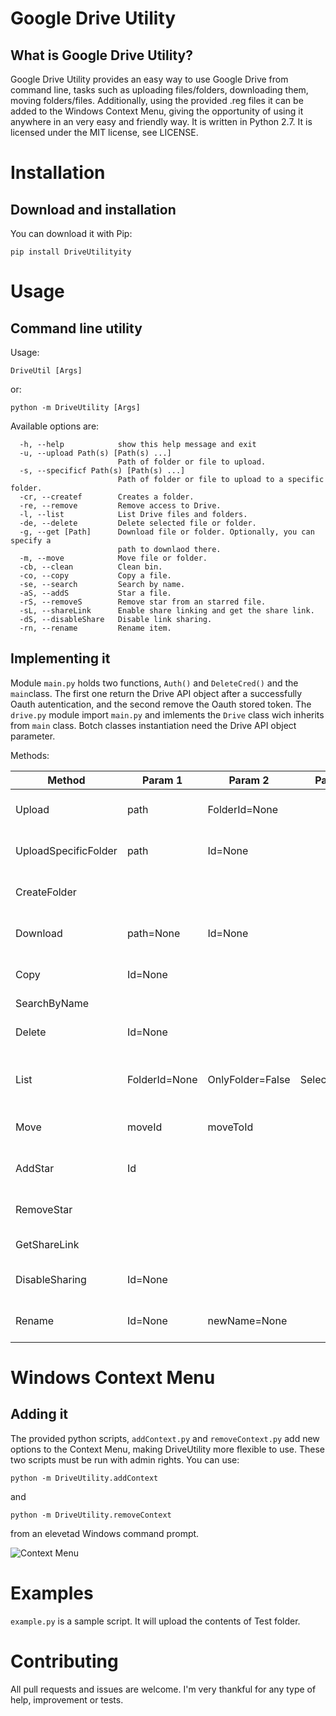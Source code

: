# Google Drive Utility
## What is Google Drive Utility?
Google Drive Utility provides an easy way to use Google Drive from command line, tasks such as uploading files/folders, downloading them, moving folders/files. Additionally, using the provided .reg files it can be added to the Windows Context Menu, giving the opportunity of using it anywhere in an very easy and friendly way. It is written in Python 2.7. It is licensed under the MIT license, see LICENSE.

# Installation
## Download and installation
You can download it with Pip:
```
pip install DriveUtilityity
```

# Usage
## Command line utility
Usage:
```
DriveUtil [Args]
```
or:
```
python -m DriveUtility [Args]
```
Available options are:
```
  -h, --help            show this help message and exit
  -u, --upload Path(s) [Path(s) ...]
                        Path of folder or file to upload.
  -s, --specificf Path(s) [Path(s) ...]
                        Path of folder or file to upload to a specific folder.
  -cr, --createf        Creates a folder.
  -re, --remove         Remove access to Drive.
  -l, --list            List Drive files and folders.
  -de, --delete         Delete selected file or folder.
  -g, --get [Path]      Download file or folder. Optionally, you can specify a
                        path to downlaod there.
  -m, --move            Move file or folder.
  -cb, --clean          Clean bin.
  -co, --copy           Copy a file.
  -se, --search         Search by name.
  -aS, --addS           Star a file.
  -rS, --removeS        Remove star from an starred file.
  -sL, --shareLink      Enable share linking and get the share link.
  -dS, --disableShare   Disable link sharing.
  -rn, --rename         Rename item.
```
## Implementing it
Module `main.py` holds two functions, `Auth()` and `DeleteCred()` and the `main`class. The first one return the Drive API object after a successfully Oauth autentication, and the second remove the Oauth stored token. The `drive.py` module import `main.py` and imlements the `Drive` class wich inherits from `main` class. Botch classes instantiation need the Drive API object parameter.

Methods:

Method |Param 1|Param 2|Param 3|Param 4|Return              
-------|-------|-------|-------|-------|------
Upload |path|FolderId=None|||True if successful. False if not
UploadSpecificFolder|path|Id=None|||True if successful. False if not
CreateFolder|||||Id of the newly created folder
Download|path=None|Id=None|||True if successful. False if it fails
Copy|Id=None||||True if successful. False if it fails
SearchByName|||||           
Delete|Id=None||||True if successful. False if it fails
List |FolderId=None|OnlyFolder=False|SelectId=False|query=None |Folder/file Id if SelectId=True. None otherwise
Move|moveId|moveToId|||True if successful. False if it fails
AddStar|Id||||True if successful. False if it fails
RemoveStar|||||True if successful. False if it fails
GetShareLink|||||Share link. False if it fails
DisableSharing|Id=None||||True if successful. False if it fails
Rename|Id=None|newName=None|||True if successful. False if it fails



# Windows Context Menu
## Adding it
The provided python scripts, `addContext.py` and `removeContext.py` add new options to the Context Menu, making DriveUtility more flexible to use. These two scripts must be run with admin rights. You can use:
```
python -m DriveUtility.addContext
```
and
```
python -m DriveUtility.removeContext
```
from an elevetad Windows command prompt.

![Context Menu](https://media.giphy.com/media/4K1N65N9Wmx6WrdQ4f/giphy.gif)

# Examples
`example.py` is a sample script. It will upload the contents of Test folder.

# Contributing
All pull requests and issues are welcome. I'm very thankful for any type of help, improvement or tests.



